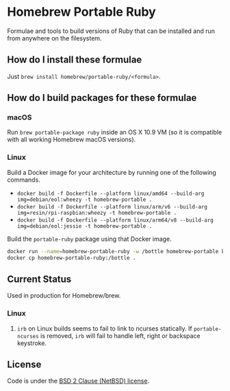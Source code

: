 # Homebrew Portable Ruby

Formulae and tools to build versions of Ruby that can be installed and run from anywhere on the filesystem.

## How do I install these formulae

Just `brew install homebrew/portable-ruby/<formula>`.

## How do I build packages for these formulae

### macOS

Run `brew portable-package ruby` inside an OS X 10.9 VM (so it is compatible with all working Homebrew macOS versions).

### Linux

Build a Docker image for your architecture by running one of the following commands.

- `docker build -f Dockerfile --platform linux/amd64 --build-arg img=debian/eol:wheezy -t homebrew-portable .`
- `docker build -f Dockerfile --platform linux/arm/v6 --build-arg img=resin/rpi-raspbian:wheezy -t homebrew-portable .`
- `docker build -f Dockerfile --platform linux/arm64/v8 --build-arg img=debian/eol:jessie -t homebrew-portable .`

Build the `portable-ruby` package using that Docker image.

```sh
docker run --name=homebrew-portable-ruby -w /bottle homebrew-portable brew portable-package ruby
docker cp homebrew-portable-ruby:/bottle .
```

## Current Status

Used in production for Homebrew/brew.

### Linux

1. `irb` on Linux builds seems to fail to link to ncurses statically. If `portable-ncurses` is removed, `irb` will fail to handle left, right or backspace keystroke.

## License

Code is under the [BSD 2 Clause (NetBSD) license](https://github.com/Homebrew/homebrew-portable-ruby/blob/master/LICENSE.txt).
